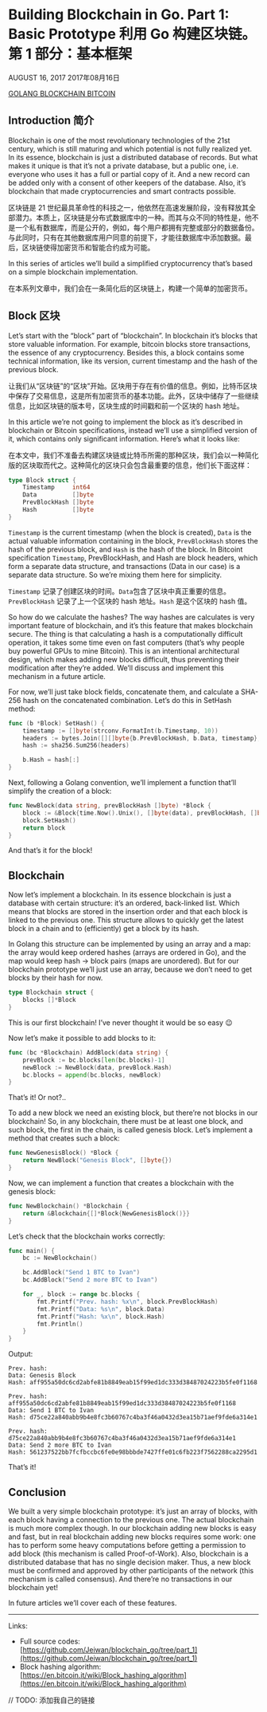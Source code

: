 # Building Blockchain in Go. Part 1: Basic Prototype 利用 Go 构建区块链。第 1 部分：基本框架

AUGUST 16, 2017
2017年08月16日

[GOLANG BLOCKCHAIN BITCOIN](https://jeiwan.cc/tags/blockchain)

## Introduction 简介

Blockchain is one of the most revolutionary technologies of the 21st century, which is still maturing and which potential is not fully realized yet. In its essence, blockchain is just a distributed database of records. But what makes it unique is that it’s not a private database, but a public one, i.e. everyone who uses it has a full or partial copy of it. And a new record can be added only with a consent of other keepers of the database. Also, it’s blockchain that made cryptocurrencies and smart contracts possible.

区块链是 21 世纪最具革命性的科技之一，他依然在高速发展阶段，没有释放其全部潜力。本质上，区块链是分布式数据库中的一种。而其与众不同的特性是，他不是一个私有数据库，而是公开的，例如，每个用户都拥有完整或部分的数据备份。与此同时，只有在其他数据库用户同意的前提下，才能往数据库中添加数据。最后，区块链使得加密货币和智能合约成为可能。

In this series of articles we’ll build a simplified cryptocurrency that’s based on a simple blockchain implementation.

在本系列文章中，我们会在一条简化后的区块链上，构建一个简单的加密货币。

## Block 区块

Let’s start with the “block” part of “blockchain”. In blockchain it’s blocks that store valuable information. For example, bitcoin blocks store transactions, the essence of any cryptocurrency. Besides this, a block contains some technical information, like its version, current timestamp and the hash of the previous block.

让我们从“区块链”的“区块”开始。区块用于存在有价值的信息。例如，比特币区块中保存了交易信息，这是所有加密货币的基本功能。此外，区块中储存了一些继续信息，比如区块链的版本号，区块生成的时间戳和前一个区块的 hash 地址。

In this article we’re not going to implement the block as it’s described in blockchain or Bitcoin specifications, instead we’ll use a simplified version of it, which contains only significant information. Here’s what it looks like:

在本文中，我们不准备去构建区块链或比特币所需的那种区块，我们会以一种简化版的区块取而代之。这种简化的区块只会包含最重要的信息，他们长下面这样：

```go
type Block struct {
    Timestamp     int64
    Data          []byte
    PrevBlockHash []byte
    Hash          []byte
}
```

`Timestamp` is the current timestamp (when the block is created), `Data` is the actual valuable information containing in the block, `PrevBlockHash` stores the hash of the previous block, and `Hash` is the hash of the block. In Bitcoint specification `Timestamp`, PrevBlockHash, and Hash are block headers, which form a separate data structure, and transactions (Data in our case) is a separate data structure. So we’re mixing them here for simplicity.

`Timestamp` 记录了创建区块的时间。`Data`包含了区块中真正重要的信息。`PrevBlockHash` 记录了上一个区块的 hash 地址。`Hash` 是这个区块的 hash 值。


So how do we calculate the hashes? The way hashes are calculates is very important feature of blockchain, and it’s this feature that makes blockchain secure. The thing is that calculating a hash is a computationally difficult operation, it takes some time even on fast computers (that’s why people buy powerful GPUs to mine Bitcoin). This is an intentional architectural design, which makes adding new blocks difficult, thus preventing their modification after they’re added. We’ll discuss and implement this mechanism in a future article.

For now, we’ll just take block fields, concatenate them, and calculate a SHA-256 hash on the concatenated combination. Let’s do this in SetHash method:

```go
func (b *Block) SetHash() {
    timestamp := []byte(strconv.FormatInt(b.Timestamp, 10))
    headers := bytes.Join([][]byte{b.PrevBlockHash, b.Data, timestamp}, []byte{})
    hash := sha256.Sum256(headers)

    b.Hash = hash[:]
}
```

Next, following a Golang convention, we’ll implement a function that’ll simplify the creation of a block:

```go
func NewBlock(data string, prevBlockHash []byte) *Block {
    block := &Block{time.Now().Unix(), []byte(data), prevBlockHash, []byte{}}
    block.SetHash()
    return block
}
```

And that’s it for the block!

## Blockchain

Now let’s implement a blockchain. In its essence blockchain is just a database with certain structure: it’s an ordered, back-linked list. Which means that blocks are stored in the insertion order and that each block is linked to the previous one. This structure allows to quickly get the latest block in a chain and to (efficiently) get a block by its hash.

In Golang this structure can be implemented by using an array and a map: the array would keep ordered hashes (arrays are ordered in Go), and the map would keep hash → block pairs (maps are unordered). But for our blockchain prototype we’ll just use an array, because we don’t need to get blocks by their hash for now.

```go
type Blockchain struct {
    blocks []*Block
}
```

This is our first blockchain! I’ve never thought it would be so easy 😉

Now let’s make it possible to add blocks to it:

```go
func (bc *Blockchain) AddBlock(data string) {
    prevBlock := bc.blocks[len(bc.blocks)-1]
    newBlock := NewBlock(data, prevBlock.Hash)
    bc.blocks = append(bc.blocks, newBlock)
}
```

That’s it! Or not?..

To add a new block we need an existing block, but there’re not blocks in our blockchain! So, in any blockchain, there must be at least one block, and such block, the first in the chain, is called genesis block. Let’s implement a method that creates such a block:

```go
func NewGenesisBlock() *Block {
    return NewBlock("Genesis Block", []byte{})
}
```

Now, we can implement a function that creates a blockchain with the genesis block:

```go
func NewBlockchain() *Blockchain {
    return &Blockchain{[]*Block{NewGenesisBlock()}}
}
```

Let’s check that the blockchain works correctly:

```go
func main() {
    bc := NewBlockchain()

    bc.AddBlock("Send 1 BTC to Ivan")
    bc.AddBlock("Send 2 more BTC to Ivan")

    for _, block := range bc.blocks {
        fmt.Printf("Prev. hash: %x\n", block.PrevBlockHash)
        fmt.Printf("Data: %s\n", block.Data)
        fmt.Printf("Hash: %x\n", block.Hash)
        fmt.Println()
    }
}
```

Output:

```text
Prev. hash:
Data: Genesis Block
Hash: aff955a50dc6cd2abfe81b8849eab15f99ed1dc333d38487024223b5fe0f1168

Prev. hash: aff955a50dc6cd2abfe81b8849eab15f99ed1dc333d38487024223b5fe0f1168
Data: Send 1 BTC to Ivan
Hash: d75ce22a840abb9b4e8fc3b60767c4ba3f46a0432d3ea15b71aef9fde6a314e1

Prev. hash: d75ce22a840abb9b4e8fc3b60767c4ba3f46a0432d3ea15b71aef9fde6a314e1
Data: Send 2 more BTC to Ivan
Hash: 561237522bb7fcfbccbc6fe0e98bbbde7427ffe01c6fb223f7562288ca2295d1
```

That’s it!

## Conclusion

We built a very simple blockchain prototype: it’s just an array of blocks, with each block having a connection to the previous one. The actual blockchain is much more complex though. In our blockchain adding new blocks is easy and fast, but in real blockchain adding new blocks requires some work: one has to perform some heavy computations before getting a permission to add block (this mechanism is called Proof-of-Work). Also, blockchain is a distributed database that has no single decision maker. Thus, a new block must be confirmed and approved by other participants of the network (this mechanism is called consensus). And there’re no transactions in our blockchain yet!

In future articles we’ll cover each of these features.

------

Links:

- Full source codes: [https://github.com/Jeiwan/blockchain_go/tree/part_1](https://github.com/Jeiwan/blockchain_go/tree/part_1)
- Block hashing algorithm: [https://en.bitcoin.it/wiki/Block_hashing_algorithm](https://en.bitcoin.it/wiki/Block_hashing_algorithm)

// TODO: 添加我自己的链接
